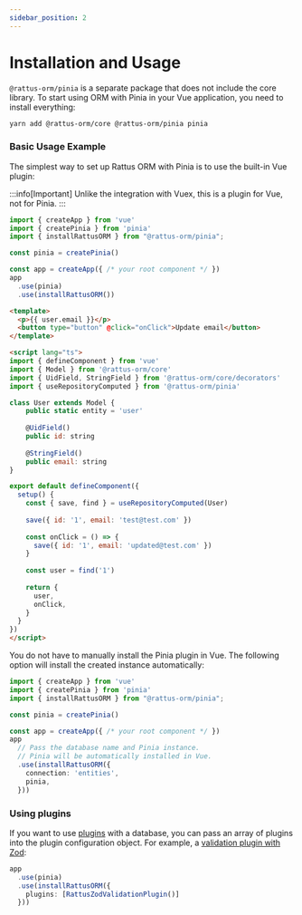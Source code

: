 ```yaml
---
sidebar_position: 2
---
```


# Installation and Usage

`@rattus-orm/pinia` is a separate package that does not include the core library. To start using ORM with Pinia in your Vue application, you need to install everything:
```bash
yarn add @rattus-orm/core @rattus-orm/pinia pinia
```

### Basic Usage Example
The simplest way to set up Rattus ORM with Pinia is to use the built-in Vue plugin:

:::info[Important]
Unlike the integration with Vuex, this is a plugin for Vue, not for Pinia.
:::

```typescript title="main.ts"
import { createApp } from 'vue'
import { createPinia } from 'pinia'
import { installRattusORM } from "@rattus-orm/pinia";

const pinia = createPinia()

const app = createApp({ /* your root component */ })
app
  .use(pinia)
  .use(installRattusORM())
```

```html title="App.vue"
<template>
  <p>{{ user.email }}</p>
  <button type="button" @click="onClick">Update email</button>
</template>

<script lang="ts">
import { defineComponent } from 'vue'
import { Model } from '@rattus-orm/core'
import { UidField, StringField } from '@rattus-orm/core/decorators'
import { useRepositoryComputed } from '@rattus-orm/pinia'

class User extends Model {
    public static entity = 'user'
    
    @UidField()
    public id: string
    
    @StringField()
    public email: string
}

export default defineComponent({
  setup() {
    const { save, find } = useRepositoryComputed(User)
    
    save({ id: '1', email: 'test@test.com' })
    
    const onClick = () => {
      save({ id: '1', email: 'updated@test.com' })
    }
    
    const user = find('1')
    
    return {
      user,
      onClick,
    }
  }
})
</script>
``` 

You do not have to manually install the Pinia plugin in Vue. The following option will install the created instance automatically:
```typescript title="main.ts - passing Pinia to rattusOrmPiniaVuePlugin"
import { createApp } from 'vue'
import { createPinia } from 'pinia'
import { installRattusORM } from "@rattus-orm/pinia";

const pinia = createPinia()

const app = createApp({ /* your root component */ })
app
  // Pass the database name and Pinia instance.
  // Pinia will be automatically installed in Vue.
  .use(installRattusORM({
    connection: 'entities',
    pinia,
  }))
```

### Using plugins

If you want to use [plugins](/docs/docs-core/plugins) with a database, you can
pass an array of plugins into the plugin configuration
object. For example, a [validation plugin with Zod](/docs/category/zod-validate):
```typescript
app
  .use(pinia)
  .use(installRattusORM({
    plugins: [RattusZodValidationPlugin()]
  }))
```
